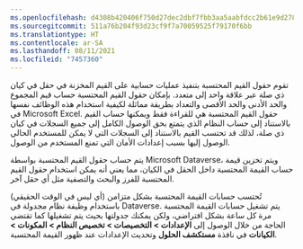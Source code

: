 ```yaml
---
ms.openlocfilehash: d4308b420406f750d27dec2dbf7fbb3aa5aabfdcc2b61e9d278c48f121a9ecb8
ms.sourcegitcommit: 511a76b204f93d23cf9f7a70059525f79170f6bb
ms.translationtype: HT
ms.contentlocale: ar-SA
ms.lasthandoff: 08/11/2021
ms.locfileid: "7457360"
---
```

تقوم حقول القيم المحتسبة بتنفيذ عمليات حسابية على القيم المخزنة في حقل في كيان ذي صلة عبر علاقة واحد إلى متعدد. بإمكان حقول القيم المحتسبة حساب قيم المجموع والحد الأدنى والحد الأقصى والتعداد بطريقة مماثلة لكيفية استخدام هذه الوظائف نفسها في Microsoft Excel. حقول القيم المحتسبة هي للقراءة فقط ويمكنها حساب القيم بالاستناد إلى حساب النظام الذي يتمتع بحق الوصول الكامل إلى جميع السجلات في كيان ذي صلة، لذلك قد تحتسب القيم بالاستناد إلى السجلات التي لا يمكن للمستخدم الحالي الوصول إليها بسبب إعدادات الأمان التي تمنع المستخدم من الوصول.

يتم حساب حقول القيم المحتسبة بواسطة Microsoft Dataverse، ويتم تخزين قيمة حساب القيمة المحتسبة داخل الحقل في الكيان، مما يعني أنه يمكن استخدام حقول القيم المحتسبة للفرز والبحث والتصفية مثل أي حقل آخر.

تُحتسب حسابات القيمة المحتسبة بشكل متزامن (أي ليس في الوقت الحقيقي) باستخدام وظيفة نظام مجدولة في Dataverse. يتم تشغيل حسابات القيمة المحتسبة مرة كل ساعة بشكل افتراضي، ولكن يمكنك جدولتها بحيث يتم تشغيلها كما تقتضي الحاجة من خلال الوصول إلى **الإعدادات > التخصيصات > تخصيص النظام > المكونات > الكيانات** في نافذة **مستكشف الحلول** وتحديث الإعدادات عند ظهور القيمة المحتسبة. 
